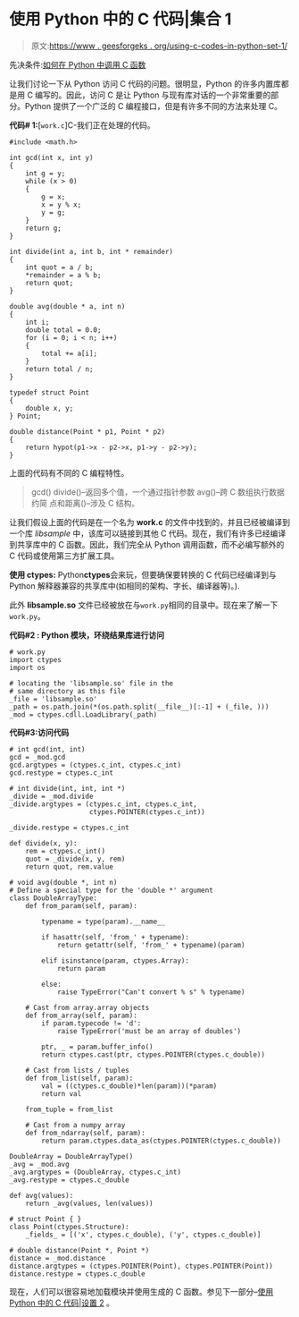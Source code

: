 # 使用 Python 中的 C 代码|集合 1

> 原文:[https://www . geesforgeks . org/using-c-codes-in-python-set-1/](https://www.geeksforgeeks.org/using-c-codes-in-python-set-1/)

先决条件:[如何在 Python 中调用 C 函数](https://www.geeksforgeeks.org/how-to-call-a-c-function-in-python/)

让我们讨论一下从 Python 访问 C 代码的问题。很明显，Python 的许多内置库都是用 C 编写的。因此，访问 C 是让 Python 与现有库对话的一个非常重要的部分。Python 提供了一个广泛的 C 编程接口，但是有许多不同的方法来处理 C。

**代码# 1:**[`work.c`]C-我们正在处理的代码。

```
#include <math.h>

int gcd(int x, int y)
{
    int g = y;
    while (x > 0)
    {
        g = x;
        x = y % x;
        y = g;
    }
    return g;
}

int divide(int a, int b, int * remainder)
{
    int quot = a / b;
    *remainder = a % b;
    return quot;
}

double avg(double * a, int n)
{
    int i;
    double total = 0.0;
    for (i = 0; i < n; i++)
    {
        total += a[i];
    }
    return total / n;
}

typedef struct Point
{
    double x, y;
} Point;

double distance(Point * p1, Point * p2)
{
    return hypot(p1->x - p2->x, p1->y - p2->y);
}
```

上面的代码有不同的 C 编程特性。

> gcd()
> divide()–返回多个值，一个通过指针参数
> avg()–跨 C 数组执行数据约简
> 点和距离()–涉及 C 结构。

让我们假设上面的代码是在一个名为 **work.c** 的文件中找到的，并且已经被编译到一个库 *libsample* 中，该库可以链接到其他 C 代码。现在，我们有许多已经编译到共享库中的 C 函数。因此，我们完全从 Python 调用函数，而不必编写额外的 C 代码或使用第三方扩展工具。

**使用 ctypes:**
Python**ctypes**会来玩，但要确保要转换的 C 代码已经编译到与 Python 解释器兼容的共享库中(如相同的架构、字长、编译器等)。).

此外 **libsample.so** 文件已经被放在与`work.py`相同的目录中。现在来了解一下`work.py`。

**代码#2 : Python 模块，环绕结果库进行访问**

```
# work.py
import ctypes
import os

# locating the 'libsample.so' file in the
# same directory as this file
_file = 'libsample.so'
_path = os.path.join(*(os.path.split(__file__)[:-1] + (_file, )))
_mod = ctypes.cdll.LoadLibrary(_path)
```

**代码#3:访问代码**

```
# int gcd(int, int)
gcd = _mod.gcd
gcd.argtypes = (ctypes.c_int, ctypes.c_int)
gcd.restype = ctypes.c_int

# int divide(int, int, int *)
_divide = _mod.divide
_divide.argtypes = (ctypes.c_int, ctypes.c_int,
                    ctypes.POINTER(ctypes.c_int))

_divide.restype = ctypes.c_int

def divide(x, y):
    rem = ctypes.c_int()
    quot = _divide(x, y, rem)
    return quot, rem.value

# void avg(double *, int n)
# Define a special type for the 'double *' argument
class DoubleArrayType:
    def from_param(self, param):

        typename = type(param).__name__

        if hasattr(self, 'from_' + typename):
            return getattr(self, 'from_' + typename)(param)

        elif isinstance(param, ctypes.Array):
            return param

        else:
            raise TypeError("Can't convert % s" % typename)

    # Cast from array.array objects
    def from_array(self, param):
        if param.typecode != 'd':
            raise TypeError('must be an array of doubles')

        ptr, _ = param.buffer_info()
        return ctypes.cast(ptr, ctypes.POINTER(ctypes.c_double))

    # Cast from lists / tuples
    def from_list(self, param):
        val = ((ctypes.c_double)*len(param))(*param)
        return val

    from_tuple = from_list

    # Cast from a numpy array
    def from_ndarray(self, param):
        return param.ctypes.data_as(ctypes.POINTER(ctypes.c_double))

DoubleArray = DoubleArrayType()
_avg = _mod.avg
_avg.argtypes = (DoubleArray, ctypes.c_int)
_avg.restype = ctypes.c_double

def avg(values):
    return _avg(values, len(values))

# struct Point { }
class Point(ctypes.Structure):
    _fields_ = [('x', ctypes.c_double), ('y', ctypes.c_double)]

# double distance(Point *, Point *)
distance = _mod.distance
distance.argtypes = (ctypes.POINTER(Point), ctypes.POINTER(Point))
distance.restype = ctypes.c_double
```

现在，人们可以很容易地加载模块并使用生成的 C 函数。参见下一部分–[使用 Python 中的 C 代码|设置 2](https://www.geeksforgeeks.org/using-c-codes-in-python-set-2/) 。